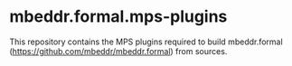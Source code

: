 # mbeddr.formal.mps-plugins
This repository contains the MPS plugins required to build mbeddr.formal (https://github.com/mbeddr/mbeddr.formal) from sources.


